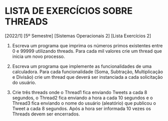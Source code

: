 # LISTA DE EXERCÍCIOS SOBRE THREADS
[2022/1] [5º Semestre] [Sistemas Operacionais 2] [Lista Exercícios 2]

1) Escreva um programa que imprima os números primos existentes entre 0 e 99999 utilizando threads. Para cada mil valores crie um thread que inicia um novo processo.

2) Escreva um programa que implemente as funcionalidades de uma calculadora. Para cada funcionalidade (Soma, Subtração, Multiplicação e Divisão) crie um thread que deverá ser instanciada a cada solicitação do usuário.

3) Crie três threads onde o Thread1 fica enviando Tweets a cada 8 segundos, o Thread2 fica enviando a hora a cada 10 segundos e o Thread3 fica enviando o nome do usuário (aleatório) que publicou o Tweet a cada 8 segundos. Após a hora ser informada 10 vezes os Threads devem ser encerrados.
